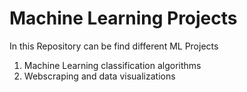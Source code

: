# Machine Learning Projects
In this Repository can be find different ML Projects 
1. Machine Learning classification algorithms 
2. Webscraping and data visualizations
